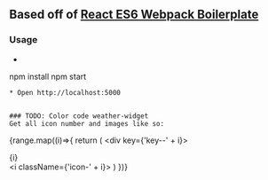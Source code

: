 ## Based off of [React ES6 Webpack Boilerplate](https://github.com/vasanthk/react-es6-webpack-boilerplate)

### Usage

* ```
npm install
npm start
```
* Open http://localhost:5000


### TODO: Color code weather-widget
Get all icon number and images like so:
```
{range.map((i)=>{
    return (
      <div key={'key--' + i}>
        <div>{i}</div>
        <i className={'icon-' + i}></i>
      </div>
    )
})}
```
